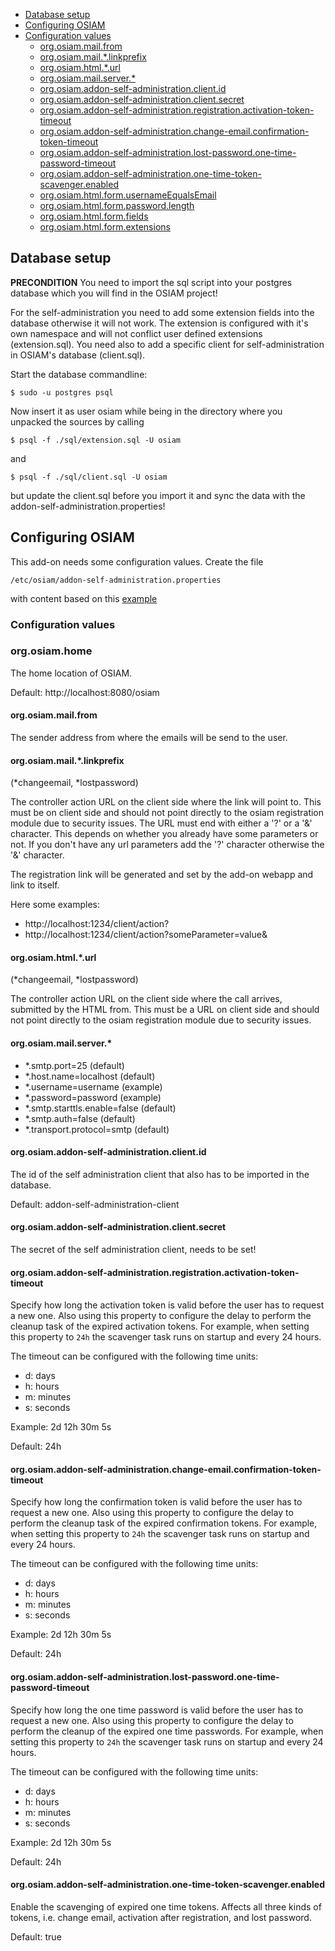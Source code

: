 - [Database setup](#database-setup)
- [Configuring OSIAM](#configuring-osiam)
 - [Configuration values](#configuration-values)
    - [org.osiam.mail.from](#orgosiammailfrom)
    - [org.osiam.mail.*.linkprefix](#orgosiammaillinkprefix)
    - [org.osiam.html.*.url](#orgosiamhtmlurl)
    - [org.osiam.mail.server.*](#orgosiammailserver)
    - [org.osiam.addon-self-administration.client.id](#orgosiamaddon-self-administrationclientid)
    - [org.osiam.addon-self-administration.client.secret](#orgosiamaddon-self-administrationclientsecret)
    - [org.osiam.addon-self-administration.registration.activation-token-timeout](#orgosiamaddon-self-administrationregistrationactivation-token-timeout)
    - [org.osiam.addon-self-administration.change-email.confirmation-token-timeout](#orgosiamaddon-self-administrationchange-emailconfirmation-token-timeout)
    - [org.osiam.addon-self-administration.lost-password.one-time-password-timeout](#orgosiamaddon-self-administrationlost-passwordone-time-password-timeout)
    - [org.osiam.addon-self-administration.one-time-token-scavenger.enabled](#orgosiamaddon-self-administrationone-time-token-scavengerenabled)
    - [org.osiam.html.form.usernameEqualsEmail](user-registration.md#orgosiamhtmlformusernameequalsemail)
    - [org.osiam.html.form.password.length](user-registration.md#orgosiamhtmlformpasswordlength)
    - [org.osiam.html.form.fields](user-registration.md#orgosiamhtmlformfields)
    - [org.osiam.html.form.extensions](user-registration.md#orgosiamhtmlformextensions)

## Database setup

**PRECONDITION**
You need to import the sql script into your postgres database which you will find in the OSIAM project!

For the self-administration you need to add some extension fields into the database otherwise it will not work.
The extension is configured with it's own namespace and will not conflict user defined extensions (extension.sql).
You need also to add a specific client for self-administration in OSIAM's database (client.sql).

Start the database commandline:

    $ sudo -u postgres psql

Now insert it as user osiam while being in the directory where you unpacked the sources by calling

    $ psql -f ./sql/extension.sql -U osiam

and

    $ psql -f ./sql/client.sql -U osiam

but update the client.sql before you import it and sync the data with the addon-self-administration.properties!

## Configuring OSIAM

This add-on needs some configuration values. Create the file

    /etc/osiam/addon-self-administration.properties

with content based on this [example](../src/main/deploy/addon-self-administration.properties)

### Configuration values

### org.osiam.home

The home location of OSIAM.

Default: http://localhost:8080/osiam

#### org.osiam.mail.from

The sender address from where the emails will be send to the user.

#### org.osiam.mail.*.linkprefix
(*changeemail, *lostpassword)

The controller action URL on the client side where the link will point to.
This must be on client side and should not point directly to the osiam registration module due to security issues.
The URL must end with either a '?' or a '&' character. This depends on whether you already have some parameters or not.
If you don't have any url parameters add the '?' character otherwise the '&' character.

The registration link will be generated and set by the add-on webapp and link to itself.

Here some examples:
 * http://localhost:1234/client/action?
 * http://localhost:1234/client/action?someParameter=value&

#### org.osiam.html.*.url
(*changeemail, *lostpassword)

The controller action URL on the client side where the call arrives, submitted by the HTML from.
This must be a URL on client side and should not point directly to the osiam registration module due to security issues.

#### org.osiam.mail.server.*
* *.smtp.port=25 (default)
* *.host.name=localhost (default)
* *.username=username (example)
* *.password=password (example)
* *.smtp.starttls.enable=false (default)
* *.smtp.auth=false (default)
* *.transport.protocol=smtp (default)

#### org.osiam.addon-self-administration.client.id

The id of the self administration client that also has to be imported in the
database.

Default: addon-self-administration-client

#### org.osiam.addon-self-administration.client.secret

The secret of the self administration client, needs to be set!

#### org.osiam.addon-self-administration.registration.activation-token-timeout

Specify how long the activation token is valid before the user has to request
a new one. Also using this property to configure the delay to perform the
cleanup task of the expired activation tokens. For example, when setting this
property to `24h` the scavenger task runs on startup and every 24 hours.

The timeout can be configured with the following time units:

- d: days
- h: hours
- m: minutes
- s: seconds

Example: 2d 12h 30m 5s

Default: 24h

#### org.osiam.addon-self-administration.change-email.confirmation-token-timeout

Specify how long the confirmation token is valid before the user has to request
a new one. Also using this property to configure the delay to perform the
cleanup task of the expired confirmation tokens. For example, when setting this
property to `24h` the scavenger task runs on startup and every 24 hours.

The timeout can be configured with the following time units:

- d: days
- h: hours
- m: minutes
- s: seconds

Example: 2d 12h 30m 5s

Default: 24h

#### org.osiam.addon-self-administration.lost-password.one-time-password-timeout

Specify how long the one time password is valid before the user has to request
a new one. Also using this property to configure the delay to perform the
cleanup of the expired one time passwords. For example, when setting this
property to `24h` the scavenger task runs on startup and every 24 hours.

The timeout can be configured with the following time units:

- d: days
- h: hours
- m: minutes
- s: seconds

Example: 2d 12h 30m 5s

Default: 24h

#### org.osiam.addon-self-administration.one-time-token-scavenger.enabled

Enable the scavenging of expired one time tokens. Affects all three kinds of
tokens, i.e. change email, activation after registration, and lost password.

Default: true
